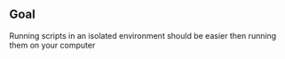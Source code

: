 ## Goal
Running scripts in an isolated environment should be easier then running them on your computer